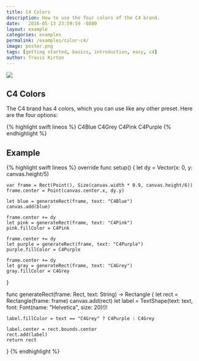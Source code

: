 ```yaml
---
title: C4 Colors
description: How to use the four colors of the C4 brand.
date:   2016-05-13 23:59:59 -0800
layout: example
categories: examples
permalink: /examples/color-c4/
image: poster.png
tags: [getting started, basics, introduction, easy, c4]
author: Travis Kirton
---
```

![](c4colors.png)

## C4 Colors
The C4 brand has 4 colors, which you can use like any other preset. Here are the four options:

{% highlight swift lineos %}
C4Blue
C4Grey
C4Pink
C4Purple
{% endhighlight %}

## Example
{% highlight swift lineos %}
override func setup() {
    let dy = Vector(x: 0, y: canvas.height/5)

    var frame = Rect(Point(), Size(canvas.width * 0.9, canvas.height/6))
    frame.center = Point(canvas.center.x, dy.y)

    let blue = generateRect(frame, text: "C4Blue")
    canvas.add(blue)

    frame.center += dy
    let pink = generateRect(frame, text: "C4Pink")
    pink.fillColor = C4Pink

    frame.center += dy
    let purple = generateRect(frame, text: "C4Purple")
    purple.fillColor = C4Purple

    frame.center += dy
    let gray = generateRect(frame, text: "C4Grey")
    gray.fillColor = C4Grey
}

func generateRect(frame: Rect, text: String) -> Rectangle {
    let rect = Rectangle(frame: frame)
    canvas.add(rect)
    let label = TextShape(text: text, font: Font(name: "Helvetica", size: 20)!)!

    label.fillColor = text == "C4Grey" ? C4Purple : C4Grey

    label.center = rect.bounds.center
    rect.add(label)
    return rect
}
{% endhighlight %}
